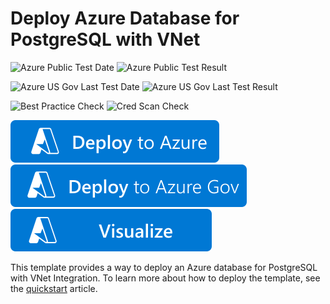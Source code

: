 # Deploy Azure Database for PostgreSQL with VNet

![Azure Public Test Date](https://azurequickstartsservice.blob.core.windows.net/badges/101-managed-postgresql-with-vnet/PublicLastTestDate.svg)
![Azure Public Test Result](https://azurequickstartsservice.blob.core.windows.net/badges/101-managed-postgresql-with-vnet/PublicDeployment.svg)

![Azure US Gov Last Test Date](https://azurequickstartsservice.blob.core.windows.net/badges/101-managed-postgresql-with-vnet/FairfaxLastTestDate.svg)
![Azure US Gov Last Test Result](https://azurequickstartsservice.blob.core.windows.net/badges/101-managed-postgresql-with-vnet/FairfaxDeployment.svg)

![Best Practice Check](https://azurequickstartsservice.blob.core.windows.net/badges/101-managed-postgresql-with-vnet/BestPracticeResult.svg)
![Cred Scan Check](https://azurequickstartsservice.blob.core.windows.net/badges/101-managed-postgresql-with-vnet/CredScanResult.svg)

[![Deploy To Azure](https://raw.githubusercontent.com/Azure/azure-quickstart-templates/master/1-CONTRIBUTION-GUIDE/images/deploytoazure.svg?sanitize=true)](https://portal.azure.com/#create/Microsoft.Template/uri/https%3A%2F%2Fraw.githubusercontent.com%2FAzure%2Fazure-quickstart-templates%2Fmaster%2F101-managed-postgresql-with-vnet%2Fazuredeploy.json)
[![Deploy To Azure US Gov](https://raw.githubusercontent.com/Azure/azure-quickstart-templates/master/1-CONTRIBUTION-GUIDE/images/deploytoazuregov.svg?sanitize=true)](https://portal.azure.us/#create/Microsoft.Template/uri/https%3A%2F%2Fraw.githubusercontent.com%2FAzure%2Fazure-quickstart-templates%2Fmaster%2F101-managed-postgresql-with-vnet%2Fazuredeploy.json)
[![Visualize](https://raw.githubusercontent.com/Azure/azure-quickstart-templates/master/1-CONTRIBUTION-GUIDE/images/visualizebutton.svg?sanitize=true)](http://armviz.io/#/?load=https%3A%2F%2Fraw.githubusercontent.com%2FAzure%2Fazure-quickstart-templates%2Fmaster%2F101-managed-postgresql-with-vnet%2Fazuredeploy.json)

This template provides a way to deploy an Azure database for PostgreSQL with VNet Integration. To learn more about how to deploy the template, see the [quickstart](https://docs.microsoft.com/azure/postgresql/quickstart-create-postgresql-server-database-using-arm-template) article.
